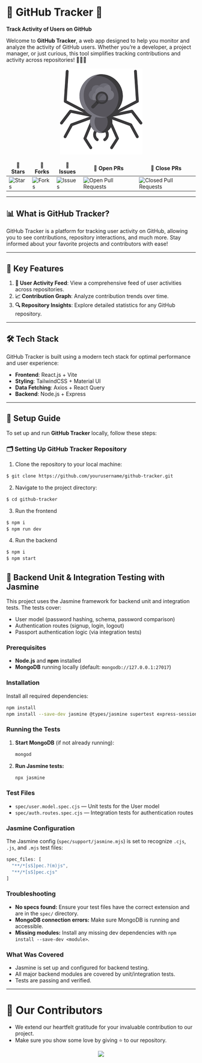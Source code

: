 # 🌟 **GitHub Tracker** 🌟

**Track Activity of Users on GitHub**

Welcome to **GitHub Tracker**, a web app designed to help you monitor and analyze the activity of GitHub users. Whether you’re a developer, a project manager, or just curious, this tool simplifies tracking contributions and activity across repositories! 🚀👩‍💻

<p align="center">
  <img src="public/crl.png" alt="github-tracker">
</p>
<table align="center">
    <thead align="center">
        <tr border: 2px;>
            <td><b>🌟 Stars</b></td>
            <td><b>🍴 Forks</b></td>
            <td><b>🐛 Issues</b></td>
            <td><b>🔔 Open PRs</b></td>
            <td><b>🔕 Close PRs</b></td>
        </tr>
     </thead>
    <tbody>
      <tr>
          <td><img alt="Stars" src="https://img.shields.io/github/stars/mehul-m-prajapati/github_tracker?style=flat&logo=github"/></td>
          <td><img alt="Forks" src="https://img.shields.io/github/forks/mehul-m-prajapati/github_tracker?style=flat&logo=github"/></td>
          <td><img alt="Issues" src="https://img.shields.io/github/issues/mehul-m-prajapati/github_tracker?style=flat&logo=github"/></td>
          <td><img alt="Open Pull Requests" src="https://img.shields.io/github/issues-pr/mehul-m-prajapati/github_tracker?style=flat&logo=github"/></td>
          <td><img alt="Closed Pull Requests" src="https://img.shields.io/github/issues-pr-closed/mehul-m-prajapati/github_tracker?style=flat&color=critical&logo=github"/></td>
      </tr>
    </tbody>
</table>

---

## 📊 What is GitHub Tracker?
GitHub Tracker is a platform for tracking user activity on GitHub, allowing you to see contributions, repository interactions, and much more. Stay informed about your favorite projects and contributors with ease!

---

## 🔑 Key Features

1. **📅 User Activity Feed**: View a comprehensive feed of user activities across repositories.
2. **📈 Contribution Graph**: Analyze contribution trends over time.
3. **🔍 Repository Insights**: Explore detailed statistics for any GitHub repository.

---

## 🛠️ Tech Stack

GitHub Tracker is built using a modern tech stack for optimal performance and user experience:

- **Frontend**: React.js + Vite
- **Styling**: TailwindCSS + Material UI
- **Data Fetching**: Axios + React Query
- **Backend**: Node.js + Express

---

## 🚀 Setup Guide

To set up and run **GitHub Tracker** locally, follow these steps:

### 🗂️ Setting Up GitHub Tracker Repository

1. Clone the repository to your local machine:
```bash
$ git clone https://github.com/yourusername/github-tracker.git
```

2. Navigate to the project directory:
```bash
$ cd github-tracker
```

3. Run the frontend
```bash
$ npm i
$ npm run dev
```

4. Run the backend
```bash
$ npm i
$ npm start
```

## 🧪 Backend Unit & Integration Testing with Jasmine

This project uses the Jasmine framework for backend unit and integration tests. The tests cover:
- User model (password hashing, schema, password comparison)
- Authentication routes (signup, login, logout)
- Passport authentication logic (via integration tests)

### Prerequisites
- **Node.js** and **npm** installed
- **MongoDB** running locally (default: `mongodb://127.0.0.1:27017`)

### Installation
Install all required dependencies:
```sh
npm install
npm install --save-dev jasmine @types/jasmine supertest express-session passport passport-local bcryptjs
```

### Running the Tests
1. **Start MongoDB** (if not already running):
   ```sh
   mongod
   ```
2. **Run Jasmine tests:**
   ```sh
   npx jasmine
   ```

### Test Files
- `spec/user.model.spec.cjs` — Unit tests for the User model
- `spec/auth.routes.spec.cjs` — Integration tests for authentication routes

### Jasmine Configuration
The Jasmine config (`spec/support/jasmine.mjs`) is set to recognize `.cjs`, `.js`, and `.mjs` test files:
```js
spec_files: [
  "**/*[sS]pec.?(m)js",
  "**/*[sS]pec.cjs"
]
```

### Troubleshooting
- **No specs found:** Ensure your test files have the correct extension and are in the `spec/` directory.
- **MongoDB connection errors:** Make sure MongoDB is running and accessible.
- **Missing modules:** Install any missing dev dependencies with `npm install --save-dev <module>`.

### What Was Covered
- Jasmine is set up and configured for backend testing.
- All major backend modules are covered by unit/integration tests.
- Tests are passing and verified.

---

# 👀 Our Contributors

- We extend our heartfelt gratitude for your invaluable contribution to our project.
- Make sure you show some love by giving ⭐ to our repository.

<div align="center">
  <a href="https://github.com/mehul-m-prajapati/github_tracker">
    <img src="https://contrib.rocks/image?repo=mehul-m-prajapati/github_tracker&&max=1000" />
  </a>
</div>
